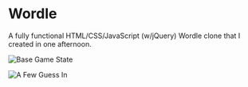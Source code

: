 # Wordle

A fully functional HTML/CSS/JavaScript (w/jQuery) Wordle clone that I created in one afternoon.

![Base Game State](https://i.imgur.com/HLbyQpS.png)

![A Few Guess In](https://i.imgur.com/UmmPjrw.png)
